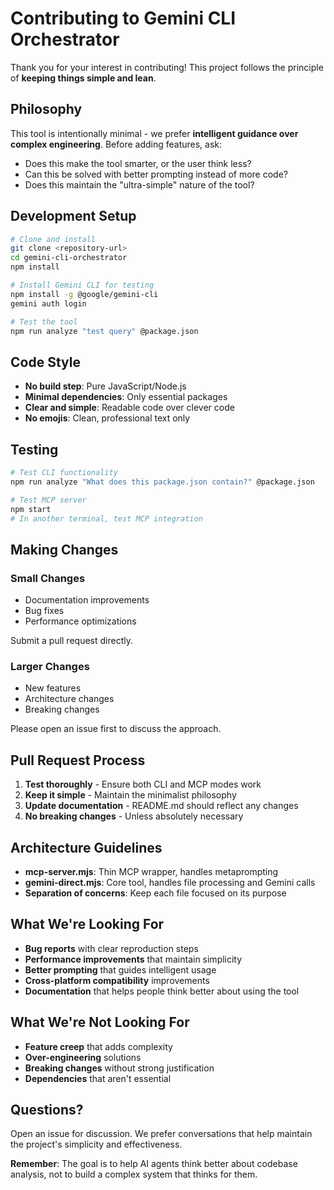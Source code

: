 # Contributing to Gemini CLI Orchestrator

Thank you for your interest in contributing! This project follows the principle of **keeping things simple and lean**.

## Philosophy

This tool is intentionally minimal - we prefer **intelligent guidance over complex engineering**. Before adding features, ask:

- Does this make the tool smarter, or the user think less?
- Can this be solved with better prompting instead of more code?
- Does this maintain the "ultra-simple" nature of the tool?

## Development Setup

```bash
# Clone and install
git clone <repository-url>
cd gemini-cli-orchestrator
npm install

# Install Gemini CLI for testing
npm install -g @google/gemini-cli
gemini auth login

# Test the tool
npm run analyze "test query" @package.json
```

## Code Style

- **No build step**: Pure JavaScript/Node.js
- **Minimal dependencies**: Only essential packages
- **Clear and simple**: Readable code over clever code
- **No emojis**: Clean, professional text only

## Testing

```bash
# Test CLI functionality
npm run analyze "What does this package.json contain?" @package.json

# Test MCP server
npm start
# In another terminal, test MCP integration
```

## Making Changes

### Small Changes
- Documentation improvements
- Bug fixes
- Performance optimizations

Submit a pull request directly.

### Larger Changes
- New features
- Architecture changes
- Breaking changes

Please open an issue first to discuss the approach.

## Pull Request Process

1. **Test thoroughly** - Ensure both CLI and MCP modes work
2. **Keep it simple** - Maintain the minimalist philosophy
3. **Update documentation** - README.md should reflect any changes
4. **No breaking changes** - Unless absolutely necessary

## Architecture Guidelines

- **mcp-server.mjs**: Thin MCP wrapper, handles metaprompting
- **gemini-direct.mjs**: Core tool, handles file processing and Gemini calls
- **Separation of concerns**: Keep each file focused on its purpose

## What We're Looking For

- **Bug reports** with clear reproduction steps
- **Performance improvements** that maintain simplicity
- **Better prompting** that guides intelligent usage
- **Cross-platform compatibility** improvements
- **Documentation** that helps people think better about using the tool

## What We're Not Looking For

- **Feature creep** that adds complexity
- **Over-engineering** solutions
- **Breaking changes** without strong justification
- **Dependencies** that aren't essential

## Questions?

Open an issue for discussion. We prefer conversations that help maintain the project's simplicity and effectiveness.

**Remember**: The goal is to help AI agents think better about codebase analysis, not to build a complex system that thinks for them.
